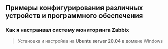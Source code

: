## Примеры конфигурирования различных устройств и программного обеспечения
### Как я настраивал систему мониторинга **Zabbix**
> Установка и настройка на **Ubuntu server 20.04** в домене Windows